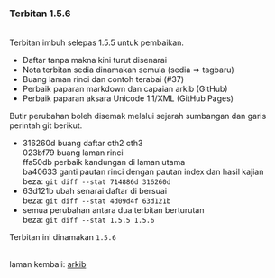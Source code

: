 ### Terbitan 1.5.6

&nbsp;  
Terbitan imbuh selepas 1.5.5 untuk pembaikan.

- Daftar tanpa makna kini turut disenarai
- Nota terbitan sedia dinamakan semula (sedia => tagbaru)
- Buang laman rinci dan contoh terabai (#37)
- Perbaik paparan markdown dan capaian arkib (GitHub)
- Perbaik paparan aksara Unicode 1.1/XML (GitHub Pages)

Butir perubahan boleh disemak melalui sejarah sumbangan
dan garis perintah git berikut.

- 316260d buang daftar cth2 cth3  
  023bf79 buang laman rinci  
  ffa50db perbaik kandungan di laman utama  
  ba40633 ganti pautan rinci dengan pautan index dan
  hasil kajian  
beza: `git diff --stat 714886d 316260d`
- 63d121b ubah senarai daftar di bersuai  
beza: `git diff --stat 4d09d4f 63d121b`
- semua perubahan antara dua terbitan berturutan  
beza: `git diff --stat 1.5.5 1.5.6`

Terbitan ini dinamakan `1.5.6`

&nbsp;  
laman kembali: [arkib][0]

  [0]: ../index.md
